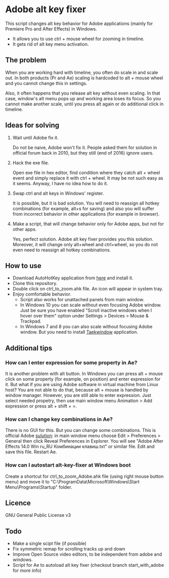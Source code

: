 Adobe alt key fixer
===================

This script changes alt key behavior for Adobe applications (mainly for Premiere Pro and After Effects) in Windows.
 - It allows you to use ctrl + mouse wheel for zooming in timeline.
 - It gets rid of alt key menu activation.

## The problem ##
When you are working hard with timeline, you often do scale in and scale out. In both products (Pr and Ae) scaling is hardcoded to alt + mouse wheel and you cannot change this in settings.

Also, it often happens that you release alt key without even scaling. In that case, window's alt menu pops up and working area loses its focus. So you cannot make another scale, until you press alt again or do additional click in timeline.

## Ideas for solving ##
1. Wait until Adobe fix it.

   Do not be naive, Adobe won't fix it. People asked them for solution in official forum back in 2010, but they still (end of 2016) ignore users.
2. Hack the exe file.

   Open exe file in hex editor, find condition where they catch alt + wheel event and simply replace it with ctrl + wheel.
It may be not such easy as it seems. Anyway, I have no idea how to do it.
3. Swap ctrl and alt keys in Windows' register.

   It is possible, but it is bad solution. You will need to reassign all hotkey combinations (for example, alt+s for saving) and also you will suffer from incorrect behavior in other applications (for example in browser).
4. Make a script, that will change behavior only for Adobe apps, but not for other apps.

   Yes, perfect solution. Adobe alt key fixer provides you this solution. Moreover, it will change only alt+wheel and ctrl+wheel, so you do not even need to reassign all hotkey combinations.

## How to use ##
- Download AutoHotKey application from [here](https://www.autohotkey.com/) and install it.
- Clone this repository.
- Double click on ctrl_to_zoom.ahk file. An icon will appear in system tray.
- Enjoy comfortable behavior.
  * Script also works for unattached panels from main window.
  * In Windows 10 you can scale without even focusing Adobe window. Just be sure you have enabled "Scroll inactive windows when I hover over them" option under Settings > Devices > Mouse & Trackpad.
  * In Windows 7 and 8 you can also scale without focusing Adobe window. But you need to install [Taekwindow](http://taekwindow.net/download.html) application.

## Additional tips ##

### How can I enter expression for some property in Ae? ###
  It is another problem with alt button. In Windows you can press alt + mouse click on some property (for example, on position) and enter expression for it. But what if you are using Adobe software in virtual machine from Linux host? You are not able to do that, because alt + mouse is handled by window manager.
  However, you are still able to enter expression. Just select needed propetry, then use main window menu Animation > Add expression or press alt + shift + =.

### How can I change key combinations in Ae? ###
  There is no GUI for this. But you can change some combinations. This is official Adobe [sulution](https://helpx.adobe.com/after-effects/using/modify-keyboard-shortcuts.html): in main window menu choose Edit > Preferences > General then click Reveal Preferences in Explorer. You will see "Adobe After Effects 14.0 Win ru_RU Комбинации клавиш.txt" or similar file. Edit and save this file. Restart Ae.

### How can I autostart alt-key-fixer at Windows boot ###
  Create a shortcut for ctrl_to_zoom_Adobe.ahk file (using right mouse button menu) and move it to "C:\ProgramData\Microsoft\Windows\Start Menu\Programs\Startup" folder.

## Licence ##
GNU General Public License v3

## Todo ##
- Make a single scipt file (if possible)
- Fix symmetric remap for scrolling tracks up and down
- Improve Open Source video editors, to be independent from adobe and windows.
- Script for Ae to autoload alt key fixer (checkout branch start_with_adobe for more info)
